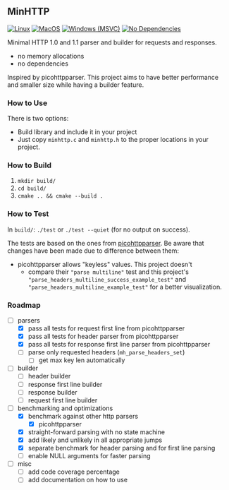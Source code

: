 ## MinHTTP

[![Linux](https://github.com/asimos-bot/minhttp/actions/workflows/test-linux.yml/badge.svg)](https://github.com/asimos-bot/minhttp/actions/workflows/test-linux.yml)
[![MacOS](https://github.com/asimos-bot/minhttp/actions/workflows/test-macos.yml/badge.svg)](https://github.com/asimos-bot/minhttp/actions/workflows/test-macos.yml)
[![Windows (MSVC)](https://github.com/asimos-bot/minhttp/actions/workflows/test-windows.yml/badge.svg)](https://github.com/asimos-bot/minhttp/actions/workflows/test-windows.yml)
[![No Dependencies](https://github.com/asimos-bot/minhttp/actions/workflows/no-includes.yml/badge.svg)](https://github.com/asimos-bot/minhttp/actions/workflows/no-includes.yml)

Minimal HTTP 1.0 and 1.1 parser and builder for requests and responses.

* no memory allocations
* no dependencies

Inspired by picohttpparser. This project aims to have better performance and smaller size while having a builder feature.

### How to Use

There is two options:
* Build library and include it in your project
* Just copy `minhttp.c` and `minhttp.h` to the proper locations in your project.

### How to Build

1. `mkdir build/`
2. `cd build/`
3. `cmake .. && cmake --build .`

### How to Test

In `build/`: `./test` or `./test --quiet` (for no output on success).

The tests are based on the ones from [picohttpparser](https://github.com/h2o/picohttpparser/blob/master/test.c). Be aware that changes have been made due to difference between them:
* picohttpparser allows "keyless" values. This project doesn't 
    * compare their `"parse multiline"` test and this project's `"parse_headers_multiline_success_example_test"` and `"parse_headers_multiline_example_test"` for a better visualization.

### Roadmap

- [ ] parsers
    - [x] pass all tests for request first line from picohttpparser
    - [x] pass all tests for header parser from picohttpparser
    - [x] pass all tests for response first line parser from picohttpparser
    - [ ] parse only requested headers (`mh_parse_headers_set`)
        - [ ] get max key len automatically
- [ ] builder
    - [ ] header builder
    - [ ] response first line builder
    - [ ] response builder
    - [ ] request first line builder
- [ ] benchmarking and optimizations
    - [x] benchmark against other http parsers
        - [x] picohttpparser
    - [x] straight-forward parsing with no state machine
    - [x] add likely and unlikely in all appropriate jumps
    - [x] separate benchmark for header parsing and for first line parsing
    - [ ] enable NULL arguments for faster parsing
- [ ] misc
    - [ ] add code coverage percentage
    - [ ] add documentation on how to use
